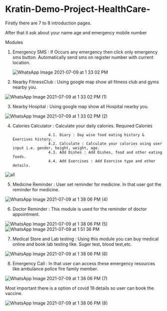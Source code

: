 # Kratin-Demo-Project-HealthCare-


Firstly there are 7 to 8  introduction pages.


After that it ask about your name age and emergency mobile number 

Modules

1. Emergency SMS : If Occurs any emergency then click only emergency sms button. Automatically send sms on register number with current location.

      ![WhatsApp Image 2021-07-09 at 1 33 02 PM](https://user-images.githubusercontent.com/40006201/125046223-70265a80-e0bb-11eb-8666-3f1b7fde05fd.jpeg)


2. Nearby FitnessClub : Using google map show all fitness club and gyms nearby you.

![WhatsApp Image 2021-07-09 at 1 33 02 PM (1)](https://user-images.githubusercontent.com/40006201/125047143-4d487600-e0bc-11eb-8197-53e3f50fe1bf.jpeg)


3. Nearby Hospital : Using google map show all Hospital nearby you.

![WhatsApp Image 2021-07-09 at 1 33 02 PM (2)](https://user-images.githubusercontent.com/40006201/125047270-6e10cb80-e0bc-11eb-89b3-77162dc00bb4.jpeg)


4. Calories Calculator : Calculate your daily calories. Required Calories
                       
                       4.1. Diary : Day wise food eating history & Exercises history.
                       4.2. Calculate : Calculate your calories using user input i.e. gender, height, weight, age.
                       4.3. Add Dishes : Add Dishes, food and other eating foods.
                       4.4. Add Exercises : Add Exercise type and other details.
                      
![all](https://user-images.githubusercontent.com/40006201/125048106-36565380-e0bd-11eb-8d99-7d6b5b28fd14.png)


5. Medicine Reminder :  User set reminder for medicine. In that user got the reminder for medicine.

![WhatsApp Image 2021-07-09 at 1 38 06 PM (4)](https://user-images.githubusercontent.com/40006201/125047491-a7e1d200-e0bc-11eb-9758-47ee81666ac2.jpeg)


6. Doctor Reminder : This module is used for the reminder of doctor appointment.

![WhatsApp Image 2021-07-09 at 1 38 06 PM (5)](https://user-images.githubusercontent.com/40006201/125047771-ec6d6d80-e0bc-11eb-8ddc-de9e98050058.jpeg)
![WhatsApp Image 2021-07-09 at 1 51 36 PM](https://user-images.githubusercontent.com/40006201/125047722-dfe91500-e0bc-11eb-93c8-bd2224db508f.jpeg)


7. Medical Store and Lab testing : Using this module you can buy medical online and book lab testing like. Suger test, blood test,etc.

![WhatsApp Image 2021-07-09 at 1 38 06 PM (6)](https://user-images.githubusercontent.com/40006201/125047837-fee7a700-e0bc-11eb-84cf-8ae7b04a80ae.jpeg)


8. Emergency Call : In that user can access these emergency resources like ambulance police fire family member.

![WhatsApp Image 2021-07-09 at 1 38 06 PM (7)](https://user-images.githubusercontent.com/40006201/125047892-0909a580-e0bd-11eb-9f90-f7b1698c4d4d.jpeg)


Most important there is a option of covid 19  details so user can book the vaccine.

![WhatsApp Image 2021-07-09 at 1 38 06 PM (8)](https://user-images.githubusercontent.com/40006201/125047932-12930d80-e0bd-11eb-821a-2276cf49fc12.jpeg)

